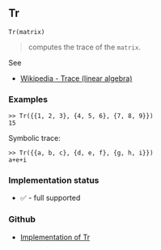 ## Tr

```
Tr(matrix)
```

> computes the trace of the `matrix`.
 
See
* [Wikipedia - Trace (linear algebra)](https://en.wikipedia.org/wiki/Trace_matrix)  

### Examples

```
>> Tr({{1, 2, 3}, {4, 5, 6}, {7, 8, 9}})
15
```

Symbolic trace:
```
>> Tr({{a, b, c}, {d, e, f}, {g, h, i}})
a+e+i
```
  

### Implementation status

* &#x2705; - full supported

### Github

* [Implementation of Tr](https://github.com/axkr/symja_android_library/blob/master/symja_android_library/matheclipse-core/src/main/java/org/matheclipse/core/builtin/LinearAlgebra.java#L5329) 
